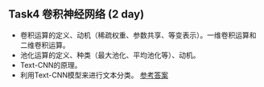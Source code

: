 ## Task4 卷积神经网络 (2 day)
* 卷积运算的定义、动机（稀疏权重、参数共享、等变表示）。一维卷积运算和二维卷积运算。
* 池化运算的定义、种类（最大池化、平均池化等）、动机。
* Text-CNN的原理。
* 利用Text-CNN模型来进行文本分类。
[参考答案](./../参考答案)
